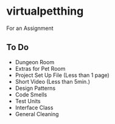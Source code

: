 # virtualpetthing
For an Assignment

## To Do
* Dungeon Room
* Extras for Pet Room
* Project Set Up File (Less than 1 page)
* Short Video (Less than 5min.)
* Design Patterns
* Code Smells
* Test Units
* Interface Class
* General Cleaning
